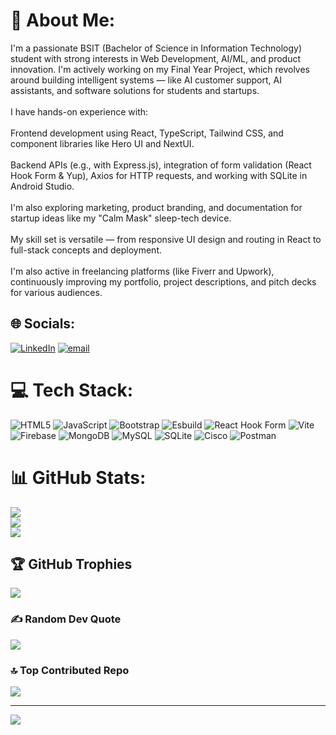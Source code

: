 # 💫 About Me:
I'm a passionate BSIT (Bachelor of Science in Information Technology) student with strong interests in Web Development, AI/ML, and product innovation. I'm actively working on my Final Year Project, which revolves around building intelligent systems — like AI customer support, AI assistants, and software solutions for students and startups.<br><br>I have hands-on experience with:<br><br>Frontend development using React, TypeScript, Tailwind CSS, and component libraries like Hero UI and NextUI.<br><br>Backend APIs (e.g., with Express.js), integration of form validation (React Hook Form & Yup), Axios for HTTP requests, and working with SQLite in Android Studio.<br><br>I'm also exploring marketing, product branding, and documentation for startup ideas like my "Calm Mask" sleep-tech device.<br><br>My skill set is versatile — from responsive UI design and routing in React to full-stack concepts and deployment.<br><br>I'm also active in freelancing platforms (like Fiverr and Upwork), continuously improving my portfolio, project descriptions, and pitch decks for various audiences.


## 🌐 Socials:
[![LinkedIn](https://img.shields.io/badge/LinkedIn-%230077B5.svg?logo=linkedin&logoColor=white)](https://www.linkedin.com/in/muhammad-ali-shahzaib-17a857252/) [![email](https://img.shields.io/badge/Email-D14836?logo=gmail&logoColor=white)](mailto:shahzaib02122001@gmail.com) 

# 💻 Tech Stack:
![HTML5](https://img.shields.io/badge/html5-%23E34F26.svg?style=for-the-badge&logo=html5&logoColor=white) ![JavaScript](https://img.shields.io/badge/javascript-%23323330.svg?style=for-the-badge&logo=javascript&logoColor=%23F7DF1E) ![Bootstrap](https://img.shields.io/badge/bootstrap-%238511FA.svg?style=for-the-badge&logo=bootstrap&logoColor=white) ![Esbuild](https://img.shields.io/badge/esbuild-%23FFCF00.svg?style=for-the-badge&logo=esbuild&logoColor=black) ![React Hook Form](https://img.shields.io/badge/React%20Hook%20Form-%23EC5990.svg?style=for-the-badge&logo=reacthookform&logoColor=white) ![Vite](https://img.shields.io/badge/vite-%23646CFF.svg?style=for-the-badge&logo=vite&logoColor=white) ![Firebase](https://img.shields.io/badge/firebase-a08021?style=for-the-badge&logo=firebase&logoColor=ffcd34) ![MongoDB](https://img.shields.io/badge/MongoDB-%234ea94b.svg?style=for-the-badge&logo=mongodb&logoColor=white) ![MySQL](https://img.shields.io/badge/mysql-4479A1.svg?style=for-the-badge&logo=mysql&logoColor=white) ![SQLite](https://img.shields.io/badge/sqlite-%2307405e.svg?style=for-the-badge&logo=sqlite&logoColor=white) ![Cisco](https://img.shields.io/badge/cisco-%23049fd9.svg?style=for-the-badge&logo=cisco&logoColor=black) ![Postman](https://img.shields.io/badge/Postman-FF6C37?style=for-the-badge&logo=postman&logoColor=white)
# 📊 GitHub Stats:
![](https://github-readme-stats.vercel.app/api?username=Shahzaib-arch786&theme=dark&hide_border=false&include_all_commits=false&count_private=false)<br/>
![](https://nirzak-streak-stats.vercel.app/?user=Shahzaib-arch786&theme=dark&hide_border=false)<br/>
![](https://github-readme-stats.vercel.app/api/top-langs/?username=Shahzaib-arch786&theme=dark&hide_border=false&include_all_commits=false&count_private=false&layout=compact)

## 🏆 GitHub Trophies
![](https://github-profile-trophy.vercel.app/?username=Shahzaib-arch786&theme=radical&no-frame=false&no-bg=true&margin-w=4)

### ✍️ Random Dev Quote
![](https://quotes-github-readme.vercel.app/api?type=horizontal&theme=radical)

### 🔝 Top Contributed Repo
![](https://github-contributor-stats.vercel.app/api?username=Shahzaib-arch786&limit=5&theme=dark&combine_all_yearly_contributions=true)

---
[![](https://visitcount.itsvg.in/api?id=Shahzaib-arch786&icon=0&color=0)](https://visitcount.itsvg.in)

<!-- Proudly created with GPRM ( https://gprm.itsvg.in ) -->
